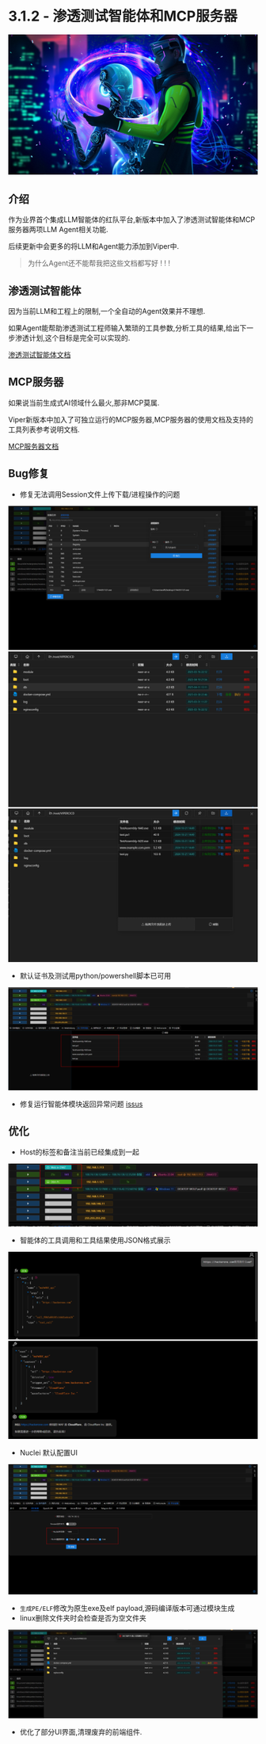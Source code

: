 # 3.1.2 - 渗透测试智能体和MCP服务器

![img_1.png](3_1_2_Pentest_Agent_and_MCP_server/img_1.png)

## 介绍

作为业界首个集成LLM智能体的红队平台,新版本中加入了渗透测试智能体和MCP服务器两项LLM Agent相关功能.

后续更新中会更多的将LLM和Agent能力添加到Viper中.

> 为什么Agent还不能帮我把这些文档都写好 ! ! !

## 渗透测试智能体

因为当前LLM和工程上的限制,一个全自动的Agent效果并不理想.

如果Agent能帮助渗透测试工程师输入繁琐的工具参数,分析工具的结果,给出下一步渗透计划,这个目标是完全可以实现的.

[渗透测试智能体文档](./../module/AI_Agent_Session_LangGraph_Pentest.md)

## MCP服务器

如果说当前生成式AI领域什么最火,那非MCP莫属.

Viper新版本中加入了可独立运行的MCP服务器,MCP服务器的使用文档及支持的工具列表参考说明文档.

[MCP服务器文档](./../guide/mcpserver.md)

## Bug修复

- 修复无法调用Session文件上传下载/进程操作的问题

![img_2.png](3_1_2_Pentest_Agent_and_MCP_server/img_2.png)
![img_3.png](3_1_2_Pentest_Agent_and_MCP_server/img_3.png)
![img_4.png](3_1_2_Pentest_Agent_and_MCP_server/img_4.png)

- 默认证书及测试用python/powershell脚本已可用

![img_8.png](3_1_2_Pentest_Agent_and_MCP_server/img_8.png)

- 修复运行智能体模块返回异常问题 [issus](https://github.com/FunnyWolf/Viper/issues/238)


## 优化

- Host的标签和备注当前已经集成到一起

![img_5.png](3_1_2_Pentest_Agent_and_MCP_server/img_5.png)

- 智能体的工具调用和工具结果使用JSON格式展示

![img_6.png](3_1_2_Pentest_Agent_and_MCP_server/img_6.png)
![img_7.png](3_1_2_Pentest_Agent_and_MCP_server/img_7.png)

- Nuclei 默认配置UI

![img_9.png](3_1_2_Pentest_Agent_and_MCP_server/img_9.png)

- `生成PE/ELF`修改为原生exe及elf payload,源码编译版本可通过模块生成
- linux删除文件夹时会检查是否为空文件夹

![img_10.png](3_1_2_Pentest_Agent_and_MCP_server/img_10.png)

- 优化了部分UI界面,清理废弃的前端组件.